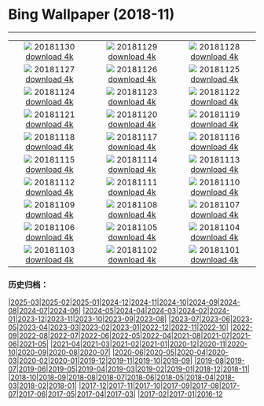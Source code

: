 # Bing Wallpaper (2018-11)
**************
| | | |
| :----: | :----: | :----: |
| ![](https://www.bing.com/az/hprichbg/rb/RedAntarctica_ZH-CN10525229225_1920x1080.jpg) 20181130 [download 4k](https://www.bing.com/az/hprichbg/rb/RedAntarctica_ZH-CN10525229225_UHD.jpg) | ![](https://www.bing.com/az/hprichbg/rb/KilchurnSky_ZH-CN9305096030_1920x1080.jpg) 20181129 [download 4k](https://www.bing.com/az/hprichbg/rb/KilchurnSky_ZH-CN9305096030_UHD.jpg) | ![](https://www.bing.com/az/hprichbg/rb/FrankfurtXmas_ZH-CN9289866662_1920x1080.jpg) 20181128 [download 4k](https://www.bing.com/az/hprichbg/rb/FrankfurtXmas_ZH-CN9289866662_UHD.jpg) |
| ![](https://www.bing.com/az/hprichbg/rb/GodrevyLighthouse_ZH-CN10749942094_1920x1080.jpg) 20181127 [download 4k](https://www.bing.com/az/hprichbg/rb/GodrevyLighthouse_ZH-CN10749942094_UHD.jpg) | ![](https://www.bing.com/az/hprichbg/rb/FoxMolt_ZH-CN7917304192_1920x1080.jpg) 20181126 [download 4k](https://www.bing.com/az/hprichbg/rb/FoxMolt_ZH-CN7917304192_UHD.jpg) | ![](https://www.bing.com/az/hprichbg/rb/AliceCentralPark_ZH-CN9031006021_1920x1080.jpg) 20181125 [download 4k](https://www.bing.com/az/hprichbg/rb/AliceCentralPark_ZH-CN9031006021_UHD.jpg) |
| ![](https://www.bing.com/az/hprichbg/rb/NorsteadLights_ZH-CN9558383357_1920x1080.jpg) 20181124 [download 4k](https://www.bing.com/az/hprichbg/rb/NorsteadLights_ZH-CN9558383357_UHD.jpg) | ![](https://www.bing.com/az/hprichbg/rb/DarwinOrigin_ZH-CN13549933105_1920x1080.jpg) 20181123 [download 4k](https://www.bing.com/az/hprichbg/rb/DarwinOrigin_ZH-CN13549933105_UHD.jpg) | ![](https://www.bing.com/az/hprichbg/rb/VarennaSnow_ZH-CN7673479242_1920x1080.jpg) 20181122 [download 4k](https://www.bing.com/az/hprichbg/rb/VarennaSnow_ZH-CN7673479242_UHD.jpg) |
| ![](https://www.bing.com/az/hprichbg/rb/EibseeHerbst_ZH-CN9383344658_1920x1080.jpg) 20181121 [download 4k](https://www.bing.com/az/hprichbg/rb/EibseeHerbst_ZH-CN9383344658_UHD.jpg) | ![](https://www.bing.com/az/hprichbg/rb/PoniesWales_ZH-CN11520520997_1920x1080.jpg) 20181120 [download 4k](https://www.bing.com/az/hprichbg/rb/PoniesWales_ZH-CN11520520997_UHD.jpg) | ![](https://www.bing.com/az/hprichbg/rb/TDPflamingos_ZH-CN9958639267_1920x1080.jpg) 20181119 [download 4k](https://www.bing.com/az/hprichbg/rb/TDPflamingos_ZH-CN9958639267_UHD.jpg) |
| ![](https://www.bing.com/az/hprichbg/rb/NarrowsZion_ZH-CN9686302838_1920x1080.jpg) 20181118 [download 4k](https://www.bing.com/az/hprichbg/rb/NarrowsZion_ZH-CN9686302838_UHD.jpg) | ![](https://www.bing.com/az/hprichbg/rb/GeorgiaAquarium_ZH-CN12748518316_1920x1080.jpg) 20181117 [download 4k](https://www.bing.com/az/hprichbg/rb/GeorgiaAquarium_ZH-CN12748518316_UHD.jpg) | ![](https://www.bing.com/az/hprichbg/rb/SpiritBearSleeps_ZH-CN7690026884_1920x1080.jpg) 20181116 [download 4k](https://www.bing.com/az/hprichbg/rb/SpiritBearSleeps_ZH-CN7690026884_UHD.jpg) |
| ![](https://www.bing.com/az/hprichbg/rb/ChiribiqueteNP_ZH-CN10719426351_1920x1080.jpg) 20181115 [download 4k](https://www.bing.com/az/hprichbg/rb/ChiribiqueteNP_ZH-CN10719426351_UHD.jpg) | ![](https://www.bing.com/az/hprichbg/rb/EcolaSP_ZH-CN10746626161_1920x1080.jpg) 20181114 [download 4k](https://www.bing.com/az/hprichbg/rb/EcolaSP_ZH-CN10746626161_UHD.jpg) | ![](https://www.bing.com/az/hprichbg/rb/LeGivre_ZH-CN7576437900_1920x1080.jpg) 20181113 [download 4k](https://www.bing.com/az/hprichbg/rb/LeGivre_ZH-CN7576437900_UHD.jpg) |
| ![](https://www.bing.com/az/hprichbg/rb/TundraSwanMN_ZH-CN10780647219_1920x1080.jpg) 20181112 [download 4k](https://www.bing.com/az/hprichbg/rb/TundraSwanMN_ZH-CN10780647219_UHD.jpg) | ![](https://www.bing.com/az/hprichbg/rb/HamersleyGorge_ZH-CN6901064951_1920x1080.jpg) 20181111 [download 4k](https://www.bing.com/az/hprichbg/rb/HamersleyGorge_ZH-CN6901064951_UHD.jpg) | ![](https://www.bing.com/az/hprichbg/rb/WavePoppy_ZH-CN9071800685_1920x1080.jpg) 20181110 [download 4k](https://www.bing.com/az/hprichbg/rb/WavePoppy_ZH-CN9071800685_UHD.jpg) |
| ![](https://www.bing.com/az/hprichbg/rb/BadlandsBday_ZH-CN10969348074_1920x1080.jpg) 20181109 [download 4k](https://www.bing.com/az/hprichbg/rb/BadlandsBday_ZH-CN10969348074_UHD.jpg) | ![](https://www.bing.com/az/hprichbg/rb/CupFungus_ZH-CN9348475069_1920x1080.jpg) 20181108 [download 4k](https://www.bing.com/az/hprichbg/rb/CupFungus_ZH-CN9348475069_UHD.jpg) | ![](https://www.bing.com/az/hprichbg/rb/ManateeAwareness_ZH-CN7743165279_1920x1080.jpg) 20181107 [download 4k](https://www.bing.com/az/hprichbg/rb/ManateeAwareness_ZH-CN7743165279_UHD.jpg) |
| ![](https://www.bing.com/az/hprichbg/rb/lidongjieya_ZH-CN9263684179_1920x1080.jpg) 20181106 [download 4k](https://www.bing.com/az/hprichbg/rb/lidongjieya_ZH-CN9263684179_UHD.jpg) | ![](https://www.bing.com/az/hprichbg/rb/HoneycombKoolamaBay_ZH-CN8963688992_1920x1080.jpg) 20181105 [download 4k](https://www.bing.com/az/hprichbg/rb/HoneycombKoolamaBay_ZH-CN8963688992_UHD.jpg) | ![](https://www.bing.com/az/hprichbg/rb/AutumnNeuschwanstein_ZH-CN11491134791_1920x1080.jpg) 20181104 [download 4k](https://www.bing.com/az/hprichbg/rb/AutumnNeuschwanstein_ZH-CN11491134791_UHD.jpg) |
| ![](https://www.bing.com/az/hprichbg/rb/NYCM_ZH-CN8945321005_1920x1080.jpg) 20181103 [download 4k](https://www.bing.com/az/hprichbg/rb/NYCM_ZH-CN8945321005_UHD.jpg) | ![](https://www.bing.com/az/hprichbg/rb/BisonDay_ZH-CN9548343838_1920x1080.jpg) 20181102 [download 4k](https://www.bing.com/az/hprichbg/rb/BisonDay_ZH-CN9548343838_UHD.jpg) | ![](https://www.bing.com/az/hprichbg/rb/DeadPhotographer_ZH-CN9480942912_1920x1080.jpg) 20181101 [download 4k](https://www.bing.com/az/hprichbg/rb/DeadPhotographer_ZH-CN9480942912_UHD.jpg) |

### 历史归档：

|[2025-03](bing/2025-03/2025-03.md)|[2025-02](bing/2025-02/2025-02.md)|[2025-01](bing/2025-01/2025-01.md)|[2024-12](bing/2024-12/2024-12.md)|[2024-11](bing/2024-11/2024-11.md)|[2024-10](bing/2024-10/2024-10.md)|[2024-09](bing/2024-09/2024-09.md)|[2024-08](bing/2024-08/2024-08.md)|[2024-07](bing/2024-07/2024-07.md)|[2024-06](bing/2024-06/2024-06.md)|
|[2024-05](bing/2024-05/2024-05.md)|[2024-04](bing/2024-04/2024-04.md)|[2024-03](bing/2024-03/2024-03.md)|[2024-02](bing/2024-02/2024-02.md)|[2024-01](bing/2024-01/2024-01.md)|[2023-12](bing/2023-12/2023-12.md)|[2023-11](bing/2023-11/2023-11.md)|[2023-10](bing/2023-10/2023-10.md)|[2023-09](bing/2023-09/2023-09.md)|[2023-08](bing/2023-08/2023-08.md)|
|[2023-07](bing/2023-07/2023-07.md)|[2023-06](bing/2023-06/2023-06.md)|[2023-05](bing/2023-05/2023-05.md)|[2023-04](bing/2023-04/2023-04.md)|[2023-03](bing/2023-03/2023-03.md)|[2023-02](bing/2023-02/2023-02.md)|[2023-01](bing/2023-01/2023-01.md)|[2022-12](bing/2022-12/2022-12.md)|[2022-11](bing/2022-11/2022-11.md)|[2022-10](bing/2022-10/2022-10.md)|
|[2022-09](bing/2022-09/2022-09.md)|[2022-08](bing/2022-08/2022-08.md)|[2022-07](bing/2022-07/2022-07.md)|[2022-06](bing/2022-06/2022-06.md)|[2022-05](bing/2022-05/2022-05.md)|[2022-04](bing/2022-04/2022-04.md)|[2021-08](bing/2021-08/2021-08.md)|[2021-07](bing/2021-07/2021-07.md)|[2021-06](bing/2021-06/2021-06.md)|[2021-05](bing/2021-05/2021-05.md)|
|[2021-04](bing/2021-04/2021-04.md)|[2021-03](bing/2021-03/2021-03.md)|[2021-02](bing/2021-02/2021-02.md)|[2021-01](bing/2021-01/2021-01.md)|[2020-12](bing/2020-12/2020-12.md)|[2020-11](bing/2020-11/2020-11.md)|[2020-10](bing/2020-10/2020-10.md)|[2020-09](bing/2020-09/2020-09.md)|[2020-08](bing/2020-08/2020-08.md)|[2020-07](bing/2020-07/2020-07.md)|
|[2020-06](bing/2020-06/2020-06.md)|[2020-05](bing/2020-05/2020-05.md)|[2020-04](bing/2020-04/2020-04.md)|[2020-03](bing/2020-03/2020-03.md)|[2020-02](bing/2020-02/2020-02.md)|[2020-01](bing/2020-01/2020-01.md)|[2019-12](bing/2019-12/2019-12.md)|[2019-11](bing/2019-11/2019-11.md)|[2019-10](bing/2019-10/2019-10.md)|[2019-09](bing/2019-09/2019-09.md)|
|[2019-08](bing/2019-08/2019-08.md)|[2019-07](bing/2019-07/2019-07.md)|[2019-06](bing/2019-06/2019-06.md)|[2019-05](bing/2019-05/2019-05.md)|[2019-04](bing/2019-04/2019-04.md)|[2019-03](bing/2019-03/2019-03.md)|[2019-02](bing/2019-02/2019-02.md)|[2019-01](bing/2019-01/2019-01.md)|[2018-12](bing/2018-12/2018-12.md)|[2018-11](bing/2018-11/2018-11.md)|
|[2018-10](bing/2018-10/2018-10.md)|[2018-09](bing/2018-09/2018-09.md)|[2018-08](bing/2018-08/2018-08.md)|[2018-07](bing/2018-07/2018-07.md)|[2018-06](bing/2018-06/2018-06.md)|[2018-05](bing/2018-05/2018-05.md)|[2018-04](bing/2018-04/2018-04.md)|[2018-03](bing/2018-03/2018-03.md)|[2018-02](bing/2018-02/2018-02.md)|[2018-01](bing/2018-01/2018-01.md)|
|[2017-12](bing/2017-12/2017-12.md)|[2017-11](bing/2017-11/2017-11.md)|[2017-10](bing/2017-10/2017-10.md)|[2017-09](bing/2017-09/2017-09.md)|[2017-08](bing/2017-08/2017-08.md)|[2017-07](bing/2017-07/2017-07.md)|[2017-06](bing/2017-06/2017-06.md)|[2017-05](bing/2017-05/2017-05.md)|[2017-04](bing/2017-04/2017-04.md)|[2017-03](bing/2017-03/2017-03.md)|
|[2017-02](bing/2017-02/2017-02.md)|[2017-01](bing/2017-01/2017-01.md)|[2016-12](bing/2016-12/2016-12.md)